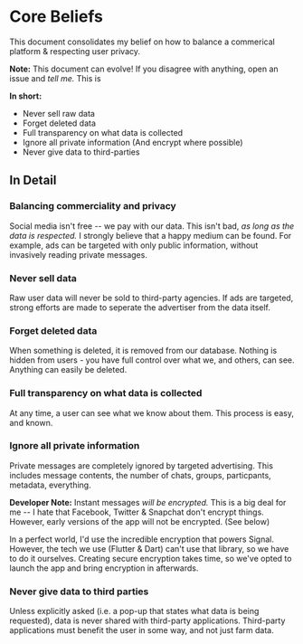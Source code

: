 

# Core Beliefs
This document consolidates my belief on how to balance a commerical platform & respecting user privacy.

**Note:** This document can evolve! If you disagree with anything, open an issue and *tell me.* This is

**In short:**
- Never sell raw data
- Forget deleted data
- Full transparency on what data is collected
- Ignore all private information (And encrypt where possible)
- Never give data to third-parties



## In Detail

### Balancing commerciality and privacy
Social media isn't free -- we pay with our data. This isn't bad, *as long as the data is respected.* I strongly believe that a happy medium can be found.
For example, ads can be targeted with only public information, without invasively reading private messages.

### Never sell data
Raw user data will never be sold to third-party agencies. If ads are targeted, strong efforts are made to seperate the advertiser from the data itself.

### Forget deleted data
When something is deleted, it is removed from our database. Nothing is hidden from users - you have full control over what we, and others, can see. Anything can easily be deleted.

### Full transparency on what data is collected
At any time, a user can see what we know about them. This process is easy, and known.

### Ignore all private information
Private messages are completely ignored by targeted advertising. This includes message contents, the number of chats, groups, particpants, metadata, everything.

**Developer Note:**
Instant messages *will be encrypted.* This is a big deal for me -- I hate that Facebook, Twitter & Snapchat don't encrypt things. However, early versions of the app will not be encrypted. (See below)

In a perfect world, I'd use the incredible encryption that powers Signal. However, the tech we use (Flutter & Dart) can't use that library, so we have to do it ourselves. Creating secure encryption takes time, so we've opted to launch the app and bring encryption in afterwards.

### Never give data to third parties
Unless explicitly asked (i.e. a pop-up that states what data is being requested), data is never shared with third-party applications. Third-party applications must benefit the user in some way, and not just farm data.
